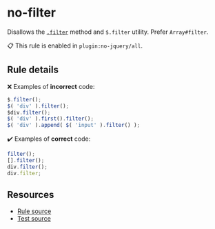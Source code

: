 [//]: # (This file is generated by eslint-docgen. Do not edit it directly.)

# no-filter

Disallows the [`.filter`](https://api.jquery.com/filter/) method and `$.filter` utility. Prefer `Array#filter`.

📋 This rule is enabled in `plugin:no-jquery/all`.

## Rule details

❌ Examples of **incorrect** code:
```js
$.filter();
$( 'div' ).filter();
$div.filter();
$( 'div' ).first().filter();
$( 'div' ).append( $( 'input' ).filter() );
```

✔️ Examples of **correct** code:
```js
filter();
[].filter();
div.filter();
div.filter;
```

## Resources

* [Rule source](/src/rules/no-filter.js)
* [Test source](/tests/rules/no-filter.js)

